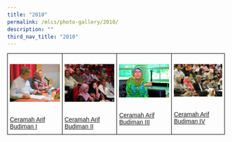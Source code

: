 ```yaml
---
title: "2010"
permalink: /mlcs/photo-gallery/2010/
description: ""
third_nav_title: "2010"
---
```

<style type="text/css">
.tg  {border-collapse:collapse;border-spacing:0;}
.tg td{border-color:black;border-style:solid;border-width:1px;font-family:Arial, sans-serif;font-size:14px;
  overflow:hidden;padding:10px 5px;word-break:normal;}
.tg th{border-color:black;border-style:solid;border-width:1px;font-family:Arial, sans-serif;font-size:14px;
  font-weight:normal;overflow:hidden;padding:10px 5px;word-break:normal;}
.tg .tg-0lax{text-align:left;vertical-align:top}
</style>
<table class="tg">
<thead>
  <tr>
    <td class="tg-0lax"><p><a href="/mlcs/photo-gallery/2010/ceramah-arif-budiman-i"><img src="/images/img-2010-(1).jpeg" alt="Ceramah Arif Budiman I"></a></p><br><a href="/mlcs/photo-gallery/2010/ceramah-arif-budiman-i">
Ceramah Arif Budiman I</a></td>
    <td class="tg-0lax"><p><a href="/mlcs/photo-gallery/2010/ceramah-arif-budiman-ii"><img src="/images/ceramah-arif-budiman-(55).jpeg" alt="Ceramah Arif Budiman II"></a></p><br><a href="/mlcs/photo-gallery/2010/ceramah-arif-budiman-ii">Ceramah Arif Budiman II</a></td>
    <td class="tg-0lax"><p><a href="/mlcs/photo-gallery/2010/ceramah-arif-budiman-iii"><img src="/images/cab-3-(66).jpeg" alt="Ceramah Arif Budiman III"></a></p><br><a href="/mlcs/photo-gallery/2010/ceramah-arif-budiman-iii">Ceramah Arif Budiman III</a></td>
    <td class="tg-0lax"><p><a href="/mlcs/photo-gallery/2010/ceramah-arif-budiman-iv"><img src="/images/cab4-(43).jpeg" alt="Ceramah Arif Budiman IV"></a></p><br><a href="/mlcs/photo-gallery/2010/ceramah-arif-budiman-iv">Ceramah Arif Budiman IV</a></td>
			</tr>
</thead>
</table>